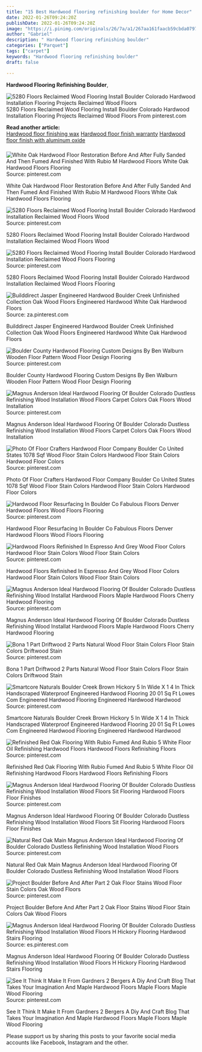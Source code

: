 ```yaml
---
title: "15 Best Hardwood flooring refinishing boulder for Home Decor"
date: 2022-01-26T09:24:20Z
publishDate: 2022-01-26T09:24:20Z
image: "https://i.pinimg.com/originals/26/7a/a1/267aa161faacb59cbda0797539a3b57b.jpg"
author: "Gabriel"
description: " Hardwood flooring refinishing boulder"
categories: ["Parquet"]
tags: ["carpet"]
keywords: "Hardwood flooring refinishing boulder"
draft: false

---
```

<!-- Head tag Code -->
**Hardwood Flooring Refinishing Boulder**, 

![5280 Floors Reclaimed Wood Flooring Install Boulder Colorado Hardwood Installation Flooring Projects Reclaimed Wood Floors](https://i.pinimg.com/736x/b5/b9/30/b5b9308842b5309857ed144bf3e80271.jpg "5280 Floors Reclaimed Wood Flooring Install Boulder Colorado Hardwood Installation Flooring Projects Reclaimed Wood Floors")
5280 Floors Reclaimed Wood Flooring Install Boulder Colorado Hardwood Installation Flooring Projects Reclaimed Wood Floors From pinterest.com

**Read another article:**  
[Hardwood floor finishing wax](/hardwood-floor-finishing-wax/)
[Hardwood floor finish warranty](/hardwood-floor-finish-warranty/)
[Hardwood floor finish with aluminum oxide](/hardwood-floor-finish-with-aluminum-oxide/)




### 

 


![White Oak Hardwood Floor Restoration Before And After Fully Sanded And Then Fumed And Finished With Rubio M Hardwood Floors White Oak Hardwood Floors Flooring](https://i.pinimg.com/originals/47/3d/fa/473dfae2f2992c7e062798f96dc3db8a.jpg "White Oak Hardwood Floor Restoration Before And After Fully Sanded And Then Fumed And Finished With Rubio M Hardwood Floors White Oak Hardwood Floors Flooring")
Source: pinterest.com

White Oak Hardwood Floor Restoration Before And After Fully Sanded And Then Fumed And Finished With Rubio M Hardwood Floors White Oak Hardwood Floors Flooring  

![5280 Floors Reclaimed Wood Flooring Install Boulder Colorado Hardwood Installation Reclaimed Wood Floors Wood](https://i.pinimg.com/736x/09/76/fb/0976fb2fba3bd8f16d947b3ebcebcd0b.jpg "5280 Floors Reclaimed Wood Flooring Install Boulder Colorado Hardwood Installation Reclaimed Wood Floors Wood")
Source: pinterest.com

5280 Floors Reclaimed Wood Flooring Install Boulder Colorado Hardwood Installation Reclaimed Wood Floors Wood  

![5280 Floors Reclaimed Wood Flooring Install Boulder Colorado Hardwood Installation Reclaimed Wood Floors Flooring](https://i.pinimg.com/originals/2f/21/0d/2f210d46250ca3ba7ef6a7b9b3700da7.jpg "5280 Floors Reclaimed Wood Flooring Install Boulder Colorado Hardwood Installation Reclaimed Wood Floors Flooring")
Source: pinterest.com

5280 Floors Reclaimed Wood Flooring Install Boulder Colorado Hardwood Installation Reclaimed Wood Floors Flooring  

![Builddirect Jasper Engineered Hardwood Boulder Creek Unfinished Collection Oak Wood Floors Engineered Hardwood White Oak Hardwood Floors](https://i.pinimg.com/originals/84/66/3c/84663c1291f9baf25a2a6e1f3e13916d.jpg "Builddirect Jasper Engineered Hardwood Boulder Creek Unfinished Collection Oak Wood Floors Engineered Hardwood White Oak Hardwood Floors")
Source: za.pinterest.com

Builddirect Jasper Engineered Hardwood Boulder Creek Unfinished Collection Oak Wood Floors Engineered Hardwood White Oak Hardwood Floors  

![Boulder County Hardwood Flooring Custom Designs By Ben Walburn Wooden Floor Pattern Wood Floor Design Flooring](https://i.pinimg.com/originals/db/70/a0/db70a01b2be8881eac019bdf6209802c.jpg "Boulder County Hardwood Flooring Custom Designs By Ben Walburn Wooden Floor Pattern Wood Floor Design Flooring")
Source: pinterest.com

Boulder County Hardwood Flooring Custom Designs By Ben Walburn Wooden Floor Pattern Wood Floor Design Flooring  

![Magnus Anderson Ideal Hardwood Flooring Of Boulder Colorado Dustless Refinishing Wood Installation Wood Floors Carpet Colors Oak Floors Wood Installation](https://i.pinimg.com/originals/12/26/6f/12266f19971b30a539afd40afface6e0.jpg "Magnus Anderson Ideal Hardwood Flooring Of Boulder Colorado Dustless Refinishing Wood Installation Wood Floors Carpet Colors Oak Floors Wood Installation")
Source: pinterest.com

Magnus Anderson Ideal Hardwood Flooring Of Boulder Colorado Dustless Refinishing Wood Installation Wood Floors Carpet Colors Oak Floors Wood Installation  

![Photo Of Floor Crafters Hardwood Floor Company Boulder Co United States 1078 Sqf Wood Floor Stain Colors Hardwood Floor Stain Colors Hardwood Floor Colors](https://i.pinimg.com/736x/5d/db/a8/5ddba86848167982521890a2a2a891ca--hardwood-floors-railings.jpg "Photo Of Floor Crafters Hardwood Floor Company Boulder Co United States 1078 Sqf Wood Floor Stain Colors Hardwood Floor Stain Colors Hardwood Floor Colors")
Source: pinterest.com

Photo Of Floor Crafters Hardwood Floor Company Boulder Co United States 1078 Sqf Wood Floor Stain Colors Hardwood Floor Stain Colors Hardwood Floor Colors  

![Hardwood Floor Resurfacing In Boulder Co Fabulous Floors Denver Hardwood Floors Wood Floors Flooring](https://i.pinimg.com/736x/d2/a5/e6/d2a5e6c0bd91653f34fd70c3bbe1439e.jpg "Hardwood Floor Resurfacing In Boulder Co Fabulous Floors Denver Hardwood Floors Wood Floors Flooring")
Source: pinterest.com

Hardwood Floor Resurfacing In Boulder Co Fabulous Floors Denver Hardwood Floors Wood Floors Flooring  

![Hardwood Floors Refinished In Espresso And Grey Wood Floor Colors Hardwood Floor Stain Colors Wood Floor Stain Colors](https://i.pinimg.com/originals/d8/62/e0/d862e02d84b5d34e2d1d43c6e1faaf9d.jpg "Hardwood Floors Refinished In Espresso And Grey Wood Floor Colors Hardwood Floor Stain Colors Wood Floor Stain Colors")
Source: pinterest.com

Hardwood Floors Refinished In Espresso And Grey Wood Floor Colors Hardwood Floor Stain Colors Wood Floor Stain Colors  

![Magnus Anderson Ideal Hardwood Flooring Of Boulder Colorado Dustless Refinishing Wood Installat Hardwood Floors Maple Hardwood Floors Cherry Hardwood Flooring](https://i.pinimg.com/736x/a3/20/aa/a320aa74dc026f63d8d10fd05574548c--cherry-hardwood-flooring-flooring-ideas.jpg "Magnus Anderson Ideal Hardwood Flooring Of Boulder Colorado Dustless Refinishing Wood Installat Hardwood Floors Maple Hardwood Floors Cherry Hardwood Flooring")
Source: pinterest.com

Magnus Anderson Ideal Hardwood Flooring Of Boulder Colorado Dustless Refinishing Wood Installat Hardwood Floors Maple Hardwood Floors Cherry Hardwood Flooring  

![Bona 1 Part Driftwood 2 Parts Natural Wood Floor Stain Colors Floor Stain Colors Driftwood Stain](https://i.pinimg.com/originals/e9/f8/ba/e9f8baf2d368c27f1c780a3d60a4a6d3.jpg "Bona 1 Part Driftwood 2 Parts Natural Wood Floor Stain Colors Floor Stain Colors Driftwood Stain")
Source: pinterest.com

Bona 1 Part Driftwood 2 Parts Natural Wood Floor Stain Colors Floor Stain Colors Driftwood Stain  

![Smartcore Naturals Boulder Creek Brown Hickory 5 In Wide X 1 4 In Thick Handscraped Waterproof Engineered Hardwood Flooring 20 01 Sq Ft Lowes Com Engineered Hardwood Flooring Engineered Hardwood Hardwood](https://i.pinimg.com/736x/b4/eb/19/b4eb19e0b2821ef85a65358b13731708.jpg "Smartcore Naturals Boulder Creek Brown Hickory 5 In Wide X 1 4 In Thick Handscraped Waterproof Engineered Hardwood Flooring 20 01 Sq Ft Lowes Com Engineered Hardwood Flooring Engineered Hardwood Hardwood")
Source: pinterest.com

Smartcore Naturals Boulder Creek Brown Hickory 5 In Wide X 1 4 In Thick Handscraped Waterproof Engineered Hardwood Flooring 20 01 Sq Ft Lowes Com Engineered Hardwood Flooring Engineered Hardwood Hardwood  

![Refinished Red Oak Flooring With Rubio Fumed And Rubio 5 White Floor Oil Refinishing Hardwood Floors Hardwood Floors Refinishing Floors](https://i.pinimg.com/736x/20/d4/7a/20d47a8dbea05e4647ca60b180a78a95--oak-flooring-hardwood-floors.jpg "Refinished Red Oak Flooring With Rubio Fumed And Rubio 5 White Floor Oil Refinishing Hardwood Floors Hardwood Floors Refinishing Floors")
Source: pinterest.com

Refinished Red Oak Flooring With Rubio Fumed And Rubio 5 White Floor Oil Refinishing Hardwood Floors Hardwood Floors Refinishing Floors  

![Magnus Anderson Ideal Hardwood Flooring Of Boulder Colorado Dustless Refinishing Wood Installation Wood Floors Sit Flooring Hardwood Floors Floor Finishes](https://i.pinimg.com/736x/f8/7f/ce/f87fceaf98cc1d80e76bdddc3a1d4d66--colorado-flooring.jpg "Magnus Anderson Ideal Hardwood Flooring Of Boulder Colorado Dustless Refinishing Wood Installation Wood Floors Sit Flooring Hardwood Floors Floor Finishes")
Source: pinterest.com

Magnus Anderson Ideal Hardwood Flooring Of Boulder Colorado Dustless Refinishing Wood Installation Wood Floors Sit Flooring Hardwood Floors Floor Finishes  

![Natural Red Oak Main Magnus Anderson Ideal Hardwood Flooring Of Boulder Colorado Dustless Refinishing Wood Installation Wood Floors](https://i.pinimg.com/736x/c3/5a/dc/c35adcc9ca32311f0f1f946368844c97.jpg "Natural Red Oak Main Magnus Anderson Ideal Hardwood Flooring Of Boulder Colorado Dustless Refinishing Wood Installation Wood Floors")
Source: pinterest.com

Natural Red Oak Main Magnus Anderson Ideal Hardwood Flooring Of Boulder Colorado Dustless Refinishing Wood Installation Wood Floors  

![Project Boulder Before And After Part 2 Oak Floor Stains Wood Floor Stain Colors Oak Wood Floors](https://i.pinimg.com/564x/42/26/e3/4226e30c9f0616fee7d34fcf18cf2988--wood-floor-colors-wall-colors.jpg "Project Boulder Before And After Part 2 Oak Floor Stains Wood Floor Stain Colors Oak Wood Floors")
Source: pinterest.com

Project Boulder Before And After Part 2 Oak Floor Stains Wood Floor Stain Colors Oak Wood Floors  

![Magnus Anderson Ideal Hardwood Flooring Of Boulder Colorado Dustless Refinishing Wood Installation Wood Floors H Hickory Flooring Hardwood Stairs Flooring](https://i.pinimg.com/originals/fc/b6/71/fcb671b61499f4c0719add6e534ecdad.jpg "Magnus Anderson Ideal Hardwood Flooring Of Boulder Colorado Dustless Refinishing Wood Installation Wood Floors H Hickory Flooring Hardwood Stairs Flooring")
Source: es.pinterest.com

Magnus Anderson Ideal Hardwood Flooring Of Boulder Colorado Dustless Refinishing Wood Installation Wood Floors H Hickory Flooring Hardwood Stairs Flooring  

![See It Think It Make It From Gardners 2 Bergers A Diy And Craft Blog That Takes Your Imagination And Maple Hardwood Floors Maple Floors Maple Wood Flooring](https://i.pinimg.com/originals/26/7a/a1/267aa161faacb59cbda0797539a3b57b.jpg "See It Think It Make It From Gardners 2 Bergers A Diy And Craft Blog That Takes Your Imagination And Maple Hardwood Floors Maple Floors Maple Wood Flooring")
Source: pinterest.com

See It Think It Make It From Gardners 2 Bergers A Diy And Craft Blog That Takes Your Imagination And Maple Hardwood Floors Maple Floors Maple Wood Flooring  

Please support us by sharing this posts to your favorite social media accounts like Facebook, Instagram and the other.

